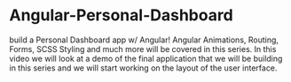 # Angular-Personal-Dashboard
build a Personal Dashboard app w/ Angular! Angular Animations, Routing, Forms, SCSS Styling and much more will be covered in this series. In this video we will look at a demo of the final application that we will be building in this series and we will start working on the layout of the user interface.
